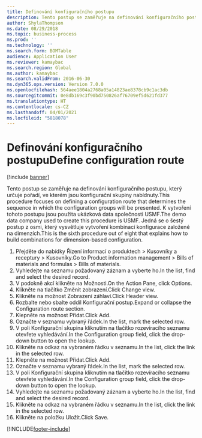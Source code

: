 ```yaml
---
title: Definování konfiguračního postupu
description: Tento postup se zaměřuje na definování konfiguračního postupu, který určuje pořadí, ve kterém jsou konfigurační skupiny nabídnuty.
author: ShylaThompson
ms.date: 08/29/2018
ms.topic: business-process
ms.prod: ''
ms.technology: ''
ms.search.form: BOMTable
audience: Application User
ms.reviewer: kamaybac
ms.search.region: Global
ms.author: kamaybac
ms.search.validFrom: 2016-06-30
ms.dyn365.ops.version: Version 7.0.0
ms.openlocfilehash: 564aee1804a2768a05a14823ae8378cb9c1ac3db
ms.sourcegitcommit: 0e8db169c3f90bd750826af76709ef5d621fd377
ms.translationtype: HT
ms.contentlocale: cs-CZ
ms.lasthandoff: 04/01/2021
ms.locfileid: "5818078"
---
```

# <a name="define-configuration-route"></a><span data-ttu-id="0eb3d-103">Definování konfiguračního postupu</span><span class="sxs-lookup"><span data-stu-id="0eb3d-103">Define configuration route</span></span>

[!include [banner](../../includes/banner.md)]

<span data-ttu-id="0eb3d-104">Tento postup se zaměřuje na definování konfiguračního postupu, který určuje pořadí, ve kterém jsou konfigurační skupiny nabídnuty.</span><span class="sxs-lookup"><span data-stu-id="0eb3d-104">This procedure focuses on defining a configuration route that determines the sequence in which the configuration groups will be presented.</span></span> <span data-ttu-id="0eb3d-105">K vytvoření tohoto postupu jsou použita ukázková data společnosti USMF.</span><span class="sxs-lookup"><span data-stu-id="0eb3d-105">The demo data company used to create this procedure is USMF.</span></span> <span data-ttu-id="0eb3d-106">Jedná se o šestý postup z osmi, který vysvětluje vytvoření kombinací konfigurace založené na dimenzích.</span><span class="sxs-lookup"><span data-stu-id="0eb3d-106">This is the sixth procedure out of eight that explains how to build combinations for dimension-based configuration.</span></span>

1. <span data-ttu-id="0eb3d-107">Přejděte do nabídky Řízení informací o produktech > Kusovníky a receptury > Kusovníky.</span><span class="sxs-lookup"><span data-stu-id="0eb3d-107">Go to Product information management > Bills of materials and formulas > Bills of materials.</span></span>
2. <span data-ttu-id="0eb3d-108">Vyhledejte na seznamu požadovaný záznam a vyberte ho.</span><span class="sxs-lookup"><span data-stu-id="0eb3d-108">In the list, find and select the desired record.</span></span>
3. <span data-ttu-id="0eb3d-109">V podokně akcí klikněte na Možnosti.</span><span class="sxs-lookup"><span data-stu-id="0eb3d-109">On the Action Pane, click Options.</span></span>
4. <span data-ttu-id="0eb3d-110">Klikněte na tlačítko Změnit zobrazení.</span><span class="sxs-lookup"><span data-stu-id="0eb3d-110">Click Change view.</span></span>
5. <span data-ttu-id="0eb3d-111">Klikněte na možnost Zobrazení záhlaví.</span><span class="sxs-lookup"><span data-stu-id="0eb3d-111">Click Header view.</span></span>
6. <span data-ttu-id="0eb3d-112">Rozbalte nebo sbalte oddíl Konfigurační postup.</span><span class="sxs-lookup"><span data-stu-id="0eb3d-112">Expand or collapse the Configuration route section.</span></span>
7. <span data-ttu-id="0eb3d-113">Klepněte na možnost Přidat.</span><span class="sxs-lookup"><span data-stu-id="0eb3d-113">Click Add.</span></span>
8. <span data-ttu-id="0eb3d-114">Označte v seznamu vybraný řádek.</span><span class="sxs-lookup"><span data-stu-id="0eb3d-114">In the list, mark the selected row.</span></span>
9. <span data-ttu-id="0eb3d-115">V poli Konfigurační skupina kliknutím na tlačítko rozevíracího seznamu otevřete vyhledávání.</span><span class="sxs-lookup"><span data-stu-id="0eb3d-115">In the Configuration group field, click the drop-down button to open the lookup.</span></span>
10. <span data-ttu-id="0eb3d-116">Klikněte na odkaz na vybraném řádku v seznamu.</span><span class="sxs-lookup"><span data-stu-id="0eb3d-116">In the list, click the link in the selected row.</span></span>
11. <span data-ttu-id="0eb3d-117">Klepněte na možnost Přidat.</span><span class="sxs-lookup"><span data-stu-id="0eb3d-117">Click Add.</span></span>
12. <span data-ttu-id="0eb3d-118">Označte v seznamu vybraný řádek.</span><span class="sxs-lookup"><span data-stu-id="0eb3d-118">In the list, mark the selected row.</span></span>
13. <span data-ttu-id="0eb3d-119">V poli Konfigurační skupina kliknutím na tlačítko rozevíracího seznamu otevřete vyhledávání.</span><span class="sxs-lookup"><span data-stu-id="0eb3d-119">In the Configuration group field, click the drop-down button to open the lookup.</span></span>
14. <span data-ttu-id="0eb3d-120">Vyhledejte na seznamu požadovaný záznam a vyberte ho.</span><span class="sxs-lookup"><span data-stu-id="0eb3d-120">In the list, find and select the desired record.</span></span>
15. <span data-ttu-id="0eb3d-121">Klikněte na odkaz na vybraném řádku v seznamu.</span><span class="sxs-lookup"><span data-stu-id="0eb3d-121">In the list, click the link in the selected row.</span></span>
16. <span data-ttu-id="0eb3d-122">Klikněte na položku Uložit.</span><span class="sxs-lookup"><span data-stu-id="0eb3d-122">Click Save.</span></span>



[!INCLUDE[footer-include](../../../includes/footer-banner.md)]